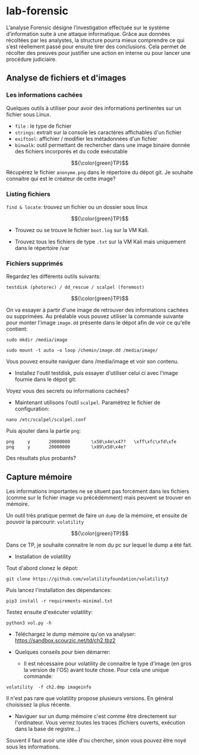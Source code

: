 # lab-forensic

L’analyse Forensic désigne l’investigation effectuée sur le système d’information suite à une attaque informatique. Grâce aux données récoltées par les analystes, la structure pourra mieux comprendre ce qui s’est réellement passé pour ensuite tirer des conclusions. Cela permet de récolter des preuves pour justifier une action en interne ou pour lancer une procédure judiciaire.

## Analyse de fichiers et d'images

### Les informations cachées

Quelques outils à utiliser pour avoir des informations pertinentes sur un fichier sous Linux.

* `file` : le type de fichier
* `strings`: extrait sur la console les caractères affichables d'un fichier
* `exiftool`: affichier / modifier les métadonnées d'un fichier
* `binwalk`: outil permettant de rechercher dans une image binaire donnée des fichiers incorporés et du code exécutable

$${\color{green}TP}$$
Récupérez le fichier `anonyme.png` dans le répertoire du dépot git. Je souhaite connaitre qui est le créateur de cette image?

### Listing fichiers

`find & locate`: trouvez un fichier ou un dossier sous linux

$${\color{green}TP}$$
* Trouvez ou se trouve le fichier `boot.log` sur la VM Kali.

* Trouvez tous les fichiers de type `.txt` sur la VM Kali mais uniquement dans le répertoire /var

### Fichiers supprimés

Regardez les différents outils suivants:

```
testdisk (photorec) / dd_rescue / scalpel (foremost)
```

$${\color{green}TP}$$

On va essayer à partir d'une image de retrouver des informations cachées ou supprimées.
Au préalable vous pouvez utiliser la commande suivante pour monter l'image `image.dd` présente dans le dépot afin de voir ce qu'elle contient:

```
sudo mkdir /media/image
```

```
sudo mount -t auto -o loop /chemin/image.dd /media/image/
```

Vous pouvez ensuite naviguer dans /media/image et voir son contenu.

* Installez l'outil testdisk, puis essayer d'utiliser celui ci avec l'image fournie dans le dépot git:

Voyez vous des secrets ou informations cachées?
  
* Maintenant utilisons l'outil `scalpel`. Paramétrez le fichier de configuration:

```
nano /etc/scalpel/scalpel.conf
```

Puis ajouter dans la partie `png`:

```
png     y       20000000        \x50\x4e\x47?   \xff\xfc\xfd\xfe
png     y       20000000        \x89\x50\x4e?
```

Des résultats plus probants?


## Capture mémoire

Les informations importantes ne se situent pas forcément dans les fichiers (comme sur le fichier image vu précédémment) mais peuvent se trouver en mémoire.

Un outil très pratique permet de faire un `dump` de la mémoire, et ensuite de pouvoir la parcourir: `volatility`

$${\color{green}TP}$$

Dans ce TP, je souhaite connaitre le nom du pc sur lequel le dump a été fait.

* Installation de volatility

Tout d'abord clonez le dépot:
```
git clone https://github.com/volatilityfoundation/volatility3
```

Puis lancez l'installation des dépendances:
```
pip3 install -r requirements-minimal.txt
```

Testez ensuite d'exécuter volatility:
```
python3 vol.py -h
```

* Téléchargez le dump mémoire qu'on va analyser: https://sandbox.scourzic.net/td/ch2.tbz2

* Quelques conseils pour bien démarrer:

  - Il est nécessaire pour volatility de connaitre le type d'image (en gros la version de l'OS) avant toute chose. Pour cela une unique commande:
 
```
volatility  -f ch2.dmp imageinfo
```

Il n'est pas rare que volatility propose plusieurs versions. En général choisissez la plus récente.

  - Naviguer sur un dump mémoire c'est comme être directement sur l'ordinateur. Vous verrez toutes les traces (fichiers ouverts, exécution dans la base de registre...)

Souvent il faut avoir une idée d'ou chercher, sinon vous pouvez être noyé sous les informations.
